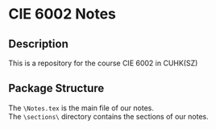 # CIE 6002 Notes
## Description
This is a repository for the course CIE 6002 in CUHK(SZ)
## Package Structure
The `\Notes.tex` is the main file of our notes.  
The `\sections\` directory contains the sections of our notes. 
